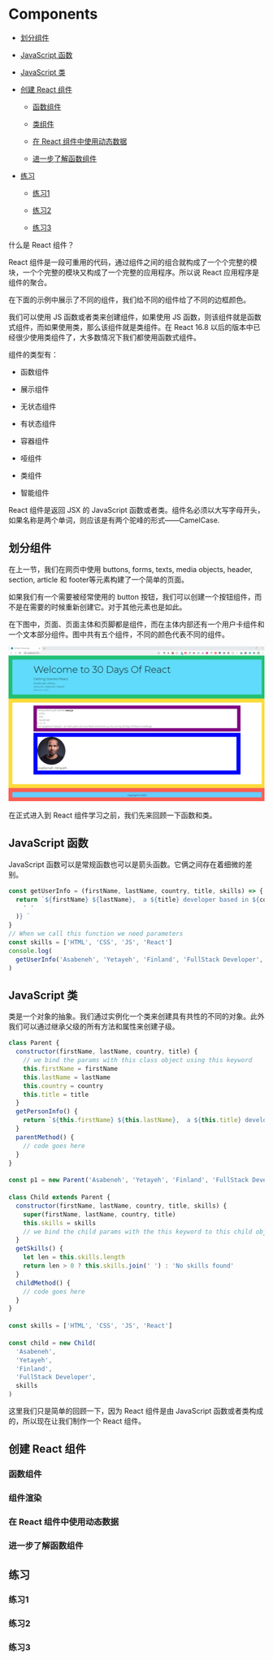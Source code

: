 # Components

- [划分组件](#划分组件)

- [JavaScript 函数](#javascript-函数)

- [JavaScript 类](#javascript-类)

- [创建 React 组件](#创建-react-组件)
  
  - [函数组件](#函数组件)
  
  - [类组件](#类组件)
  
  - [在 React 组件中使用动态数据](#在-react-组件中使用)
  
  - [进一步了解函数组件](#进一步了解函数组件)

- [练习](#练习)
  
  - [练习1](#练习1)
  
  - [练习2](#练习2)
  
  - [练习3](#练习3)

什么是 React 组件？

React 组件是一段可重用的代码，通过组件之间的组合就构成了一个个完整的模块，一个个完整的模块又构成了一个完整的应用程序。所以说 React 应用程序是组件的聚合。

在下面的示例中展示了不同的组件，我们给不同的组件给了不同的边框颜色。

我们可以使用 JS 函数或者类来创建组件，如果使用 JS 函数，则该组件就是函数式组件，而如果使用类，那么该组件就是类组件。在 React 16.8 以后的版本中已经很少使用类组件了，大多数情况下我们都使用函数式组件。

组件的类型有：

- 函数组件

- 展示组件

- 无状态组件

- 有状态组件

- 容器组件

- 哑组件

- 类组件

- 智能组件

React 组件是返回 JSX 的 JavaScript 函数或者类。组件名必须以大写字母开头，如果名称是两个单词，则应该是有两个驼峰的形式——CamelCase.

## 划分组件

在上一节，我们在网页中使用 buttons, forms, texts, media objects, header, section, article 和 footer等元素构建了一个简单的页面。

如果我们有一个需要被经常使用的 button 按钮，我们可以创建一个按钮组件，而不是在需要的时候重新创建它。对于其他元素也是如此。

在下图中，页面、页面主体和页脚都是组件，而在主体内部还有一个用户卡组件和一个文本部分组件。图中共有五个组件，不同的颜色代表不同的组件。

![](../imgs/day4_components_example.png)

在正式进入到 React 组件学习之前，我们先来回顾一下函数和类。

## JavaScript 函数

JavaScript 函数可以是常规函数也可以是箭头函数。它俩之间存在着细微的差别。

```js
const getUserInfo = (firstName, lastName, country, title, skills) => {
  return `${firstName} ${lastName},  a ${title} developer based in ${country}. He knows ${skills.join(
    ' '
  )} `
}
// When we call this function we need parameters
const skills = ['HTML', 'CSS', 'JS', 'React']
console.log(
  getUserInfo('Asabeneh', 'Yetayeh', 'Finland', 'FullStack Developer', skills)
)
```

## JavaScript 类

类是一个对象的抽象。我们通过实例化一个类来创建具有共性的不同的对象。此外我们可以通过继承父级的所有方法和属性来创建子级。

```js
class Parent {
  constructor(firstName, lastName, country, title) {
    // we bind the params with this class object using this keyword
    this.firstName = firstName
    this.lastName = lastName
    this.country = country
    this.title = title
  }
  getPersonInfo() {
    return `${this.firstName} ${this.lastName},  a ${this.title} developer base in ${this.country} `
  }
  parentMethod() {
    // code goes here
  }
}

const p1 = new Parent('Asabeneh', 'Yetayeh', 'Finland', 'FullStack Developer')

class Child extends Parent {
  constructor(firstName, lastName, country, title, skills) {
    super(firstName, lastName, country, title)
    this.skills = skills
    // we bind the child params with the this keyword to this child object
  }
  getSkills() {
    let len = this.skills.length
    return len > 0 ? this.skills.join(' ') : 'No skills found'
  }
  childMethod() {
    // code goes here
  }
}

const skills = ['HTML', 'CSS', 'JS', 'React']

const child = new Child(
  'Asabeneh',
  'Yetayeh',
  'Finland',
  'FullStack Developer',
  skills
)
```

这里我们只是简单的回顾一下，因为 React 组件是由 JavaScript 函数或者类构成的，所以现在让我们制作一个 React 组件。

## 创建 React 组件

### 函数组件

### 组件渲染

### 在 React 组件中使用动态数据

### 进一步了解函数组件

## 练习

### 练习1

### 练习2

### 练习3
